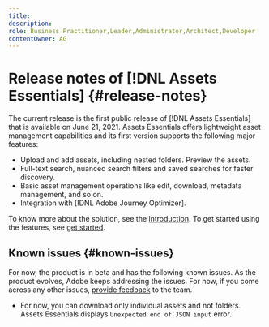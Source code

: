 ```yaml
---
title: 
description: 
role: Business Practitioner,Leader,Administrator,Architect,Developer
contentOwner: AG
---
```


# Release notes of [!DNL Assets Essentials] {#release-notes}

The current release is the first public release of [!DNL Assets Essentials] that is available on June 21, 2021. Assets Essentials offers lightweight asset management capabilities and its first version supports the following major features:

* Upload and add assets, including nested folders. Preview the assets.
* Full-text search, nuanced search filters and saved searches for faster discovery.
* Basic asset management operations like edit, download, metadata management, and so on.
* Integration with [!DNL Adobe Journey Optimizer].

To know more about the solution, see the [introduction](introduction.md). To get started using the features, see [get started](/help/get-started.md).

## Known issues {#known-issues}

For now, the product is in beta and has the following known issues. As the product evolves, Adobe keeps addressing the issues. For now, if you come across any other issues, [provide feedback](#provide-feedback) to the team.

* For now, you can download only individual assets and not folders. Assets Essentials displays `Unexpected end of JSON input` error.
